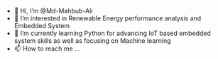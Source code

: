 - 👋 Hi, I’m @Md-Mahbub-Ali
- 👀 I’m interested in Renewable Energy performance analysis and Embedded System
- 🌱 I’m currently learning Python for advancing IoT based embedded system skills as well as focusing on Machine learning
- 📫 How to reach me ...

<!---
Md-Mahbub-Ali/Md-Mahbub-Ali is a ✨ special ✨ repository because its `README.md` (this file) appears on your GitHub profile.
You can click the Preview link to take a look at your changes.
--->
